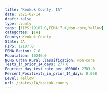 ```yaml
---
title: "Keokuk County, IA"
date: 2021-02-14
draft: false
type: county
tags: [FIPS:19107.0,FEMA:7.0,Non-core,Yellow]
categories: [IA]
County: Keokuk County
State: IA
FIPS: 19107.0
FEMA_Region: 7.0
Population: 10246.0
NCHS_Urban_Rural_Classification: Non-core
Tests_in_prior_14_days: 277.0
Fourteen_day_test_rate_per_100000: 2703.0
Percent_Positivity_in_prior_14_days: 0.058
Level: Yellow
url: /states/IA/keokuk-county
---
```



